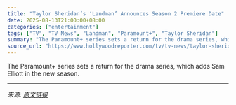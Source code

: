 ```yaml
---
title: "Taylor Sheridan’s ‘Landman’ Announces Season 2 Premiere Date"
date: 2025-08-13T21:00:00+08:00
categories: ["entertainment"]
tags: ["TV", "TV News", "Landman", "Paramount+", "Taylor Sheridan"]
summary: "The Paramount+ series sets a return for the drama series, which adds Sam Elliott in the new season."
source_url: "https://www.hollywoodreporter.com/tv/tv-news/taylor-sheridan-landman-season-2-premiere-date-1236343887/"
---
```


The Paramount+ series sets a return for the drama series, which adds Sam Elliott in the new season.

---

*来源: [原文链接](https://www.hollywoodreporter.com/tv/tv-news/taylor-sheridan-landman-season-2-premiere-date-1236343887/)*
